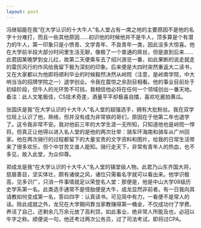 ```yaml
---
layout: post
---
```

冯继韬能在我“在大学认识的十大牛人”名人堂占有一席之地的主要原因不是他的名字十分难打，而且一些其他原因……初识他的时候他并不是牛人，顶多算是个有潜力的牛人，第一印象只是小愤青、文学青年、不良青年一类，因此没多大惊喜。他在大学前半段大部分时间里生活无聊，像极了一个普通的屌丝，但是直到后来……此君因某晚梦到女儿红，故第二天便乘车去了绍兴游览一番，如此果断的说走就走的雷厉风行的作风给我留下极为深刻的印象。后来便是大四时突然重返大二读书，又在大家都以为他即将顺利毕业的时候毅然决然从岭院（注意，是岭南学院，中大响当当的招牌学院之一）退学创业。令我在震惊之余刮目相看。他的事业目前处于初级阶段，但牛人的光环势不可挡，我相信他必将在任何一个领域创出一番天地。备注：此人文笔极佳，CS技术奇差，酒量平平却极喜自擂，喜欢吃酱拍黄瓜。

张国庆是我“在大学认识的十大牛人”名人堂的超强选手，拥有大批粉丝。我在双学位班上认识了他，熟络，但并没有成为非常铁的哥们，原因在于他第二年也退学了。这令我非常不安。我对他前三年的大学生涯一无所知，只知道他也是岭院一悍将。但真正让他得以进入名人堂的是他的两次壮举：骑车环海南和骑车从广州回家。他在两次骑行的过程都留下的大量宝贵的文字资料和图片，给我的日常生活带来了很多欢乐，但个中甘苦又谁人能知。骑行走天下，非常有青年人的热血，也不多见，故入此堂，为众仰尊。

郑成龙是我“在大学认识的十大牛人”名人堂的镇堂级人物。此君乃山东齐国大将，慈眉善目，坚实体壮，颇有诸侯之风，诸位只需看名字就可以看出来。他学识极高，见多识广，只消一件事情就足以荣登名人堂：那便是，他是中山大学08级历史学系第一名。此类选手通常不是怪胎便是大牛，成龙显然非前者。有一日我向其请教如何变成第一名，答曰四字：认真读书。可见简中有力，一看便不是常人的话。除此成就之外，龙兄在大学期间靠当家教赚得第一桶金，不仅成功付了学费、养活了自己，还剩余几万余元放了高利贷。如此事业，绝非常人所能及也，必冠以牛字之称。顺便说一句，他还考过两次公务员，过了司法考试，即将过CPA。